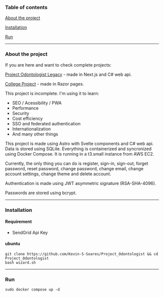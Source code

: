 ### Table of contents
[About the project](#about-the-project)

[Installation](#installation)

[Run](#Run)

---

### About the project

If you are here and want to check complete projects:

[Project Odontologist Legacy](https://github.com/Kevin-S-Soares/Project_Odontologist_Legacy) - made in Next.js and C# web api.

[College Project](https://github.com/Kevin-S-Soares/Projeto_5S_T12) - made in Razor pages.

This project is incomplete. I'm using it to learn:
 - SEO / Acessibility / PWA
 - Performance
 - Security
 - Cost efficiency
 - SSO and federated authentication
 - Internationalization
 - And many other things


This project is made using Astro with Svelte components and C# web api. Data is stored using SQLite. Everything is containerized and syncronized using Docker Compose. It is running in a t3.small instance from AWS EC2.

Currently, the only thing you can do is register, sign-in, sign-out, forget password, reset password, change password, change email, change account settings, change theme and delete account. 

Authentication is made using JWT asymmetric signature (RSA-SHA-4096).

Passwords are stored using bcrypt.

---

### Installation
#### Requirement
 - SendGrid Api Key
#### ubuntu

```
git clone https://github.com/Kevin-S-Soares/Project_Odontologist && cd Project_Odontologist
bash wizard.sh
```
---
### Run
```
sudo docker compose up -d
```

